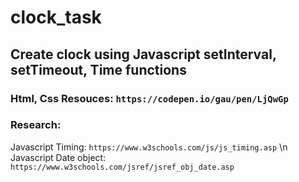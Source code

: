 # clock_task

## Create clock using Javascript setInterval, setTimeout, Time functions

### Html, Css Resouces: `https://codepen.io/gau/pen/LjQwGp`

### Research: 
Javascript Timing: `https://www.w3schools.com/js/js_timing.asp` \n
Javascript Date object: `https://www.w3schools.com/jsref/jsref_obj_date.asp`
